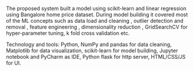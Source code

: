 The proposed system built a model using scikit-learn and linear regression using Bangalore home price dataset. During model building it covered most of the ML concepts such as data load and cleaning , outlier detection and removal , feature engineering , dimensionality reduction , GridSearchCV for hyper-parameter tuning, k fold cross validation etc.

Technology and tools:
Python, 
NumPy and pandas for data cleaning, 
Matplotlib for data visualization, 
scikit-learn for model building, 
Jupyter notebook and PyCharm as IDE,
Python flask for http server, 
HTML/CSS/JS for UI.
